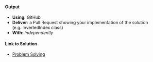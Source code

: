 #### Output
- **Using**: GitHub
- **Deliver**: a Pull Request showing your implementation of the solution (e.g. InvertedIndex class)
- **With**: *independently*

#### Link to Solution
- [Problem Solving](https://github.com/andela-hchukwu/Inverted-Index/blob/development/src/inverted-index.js)
